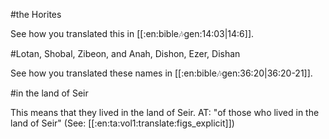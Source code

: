 #the Horites

See how you translated this in [[:en:bible:notes:gen:14:03|14:6]].

#Lotan, Shobal, Zibeon, and Anah, Dishon, Ezer, Dishan

See how you translated these names in [[:en:bible:notes:gen:36:20|36:20-21]].

#in the land of Seir

This means that they lived in the land of Seir. AT: "of those who lived in the land of Seir" (See: [[:en:ta:vol1:translate:figs_explicit]])
